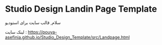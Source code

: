 # Studio Design Landin Page Template
 سلام, قالب سایت برای استودیو
 
 لینک سایت  :
https://pouya-asefinia.github.io/Studio_Design_Template/src/Landpage.html
